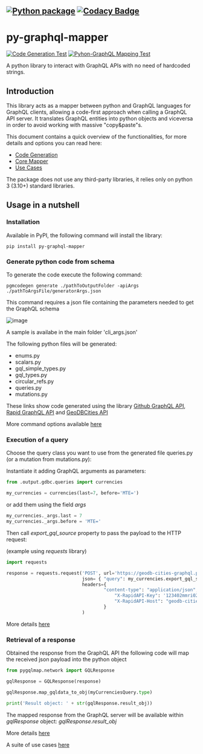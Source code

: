 [![Python package](https://github.com/dapalex/py-graphql-mapper/actions/workflows/python-package.yml/badge.svg)](https://github.com/dapalex/py-graphql-mapper/actions/workflows/python-package.yml)
[![Codacy Badge](https://app.codacy.com/project/badge/Grade/280533e425784f7da9ecb0f6e529886b)](https://www.codacy.com/gh/dapalex/py-graphql-mapper/dashboard?utm_source=github.com&amp;utm_medium=referral&amp;utm_content=dapalex/py-graphql-mapper&amp;utm_campaign=Badge_Grade)
--------------------------------------------------------------------------------
# py-graphql-mapper
[![Code Generation Test](https://github.com/dapalex/py-graphql-mapper/actions/workflows/test-codegen.yml/badge.svg)](https://github.com/dapalex/py-graphql-mapper/actions/workflows/test-codegen.yml)
[![Pyhon-GraphQL Mapping Test](https://github.com/dapalex/py-graphql-mapper/actions/workflows/test-map.yml/badge.svg)](https://github.com/dapalex/py-graphql-mapper/actions/workflows/test-map.yml)

A python library to interact with GraphQL APIs with no need of hardcoded strings.

## Introduction

This library acts as a mapper between python and GraphQL languages for GraphQL clients, allowing a code-first approach when calling a GraphQL API server.
It translates GraphQL entities into python objects and viceversa in order to avoid working with massive "copy&paste"s.

This document contains a quick overview of the functionalities, for more details and options you can read here:

* [Code Generation](https://github.com/dapalex/py-graphql-mapper/blob/main/codegen/README.MD)
* [Core Mapper](https://github.com/dapalex/py-graphql-mapper/blob/main/pygqlmap/README.MD)
* [Use Cases](https://github.com/dapalex/py-graphql-mapper/blob/main/tests/README.MD)


The package does not use any third-party libraries, it relies only on python 3 (3.10+) standard libraries.


## Usage in a nutshell

### Installation

Available in PyPI, the following command will install the library:

```
pip install py-graphql-mapper
```


### Generate python code from schema

To generate the code execute the following command:

```
pgmcodegen generate ./pathToOutputFolder -apiArgs ./pathToArgsFile/generatorArgs.json
```

This command requires a json file containing the parameters needed to get the GraphQL schema

![image](https://github.com/dapalex/py-graphql-mapper/blob/main/docs/cli_args_nutshell.png)

A sample is availabe in the main folder 'cli_args.json'

The following python files will be generated:

* enums.py
* scalars.py
* gql_simple_types.py
* gql_types.py
* circular_refs.py
* queries.py
* mutations.py

These links show code generated using the library [Github GraphQL API](https://github.com/dapalex/py-graphql-mapper/blob/main/tests/output/github), [Rapid GraphQL API](https://github.com/dapalex/py-graphql-mapper/blob/main/tests/output/rapidapi) and [GeoDBCities API](https://github.com/dapalex/py-graphql-mapper/blob/main/tests/output/gdbc)

More command options available [here](https://github.com/dapalex/py-graphql-mapper/blob/main/codegen/README.MD)


### Execution of a query

Choose the query class you want to use from the generated file queries.py (or a mutation from mutations.py):

Instantiate it adding GraphQL arguments as parameters:
```python
from .output.gdbc.queries import currencies

my_currencies = currencies(last=7, before='MTE=')
```
or add them using the field _args_

```python
my_currencies._args.last = 7
my_currencies._args.before = 'MTE='
```
Then call _export_gql_source_ property to pass the payload to the HTTP request:

(example using _requests_ library)
```python
import requests

response = requests.request('POST', url='https://geodb-cities-graphql.p.rapidapi.com/',
                            json= { "query": my_currencies.export_gql_source },
                            headers={
                                    "content-type": "application/json",
                                        "X-RapidAPI-Key": '123402mmri02fni230iif32jr420',
                                        "X-RapidAPI-Host": "geodb-cities-graphql.p.rapidapi.com"
                                    }
                            )
```

More details [here](https://github.com/dapalex/py-graphql-mapper/blob/main/pygqlmap/README.MD#executing-an-operation)


### Retrieval of a response

Obtained the response from the GraphQL API the following code will map the received json payload into the python object

```python
from pygqlmap.network import GQLResponse

gqlResponse = GQLResponse(response)

gqlResponse.map_gqldata_to_obj(myCurrenciesQuery.type)

print('Result object: ' + str(gqlResponse.result_obj))
```

The mapped response from the GraphQL server will be available within _gqlResponse_ object: _gqlResponse.result_obj_

More details [here](https://github.com/dapalex/py-graphql-mapper/blob/main/pygqlmap/README.MD#parsing-of-a-response)



A suite of use cases [here](https://github.com/dapalex/py-graphql-mapper/blob/main/tests/README.MD)
